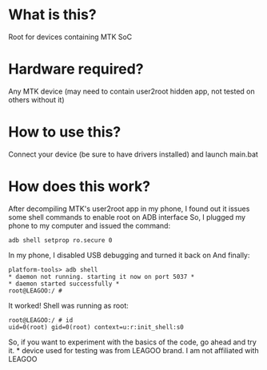 # What is this?
Root for devices containing MTK SoC

# Hardware required?
Any MTK device (may need to contain user2root hidden app, not tested on others without it)

# How to use this?
Connect your device (be sure to have drivers installed) and launch main.bat

# How does this work?
After decompiling MTK's user2root app in my phone, I found out it issues some shell commands to enable root on ADB interface
So, I plugged my phone to my computer and issued the command:

	adb shell setprop ro.secure 0

In my phone, I disabled USB debugging and turned it back on
And finally:

	platform-tools> adb shell
	* daemon not running. starting it now on port 5037 *
	* daemon started successfully *
	root@LEAGOO:/ #

It worked! Shell was running as root:

	root@LEAGOO:/ # id
	uid=0(root) gid=0(root) context=u:r:init_shell:s0

So, if you want to experiment with the basics of the code, go ahead and try it.
\* device used for testing was from LEAGOO brand. I am not affiliated with LEAGOO